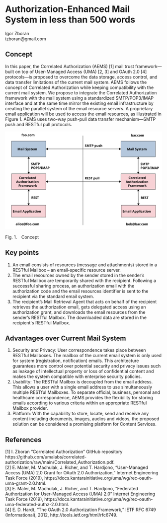 <!-- @import "500.less" -->

# Authorization-Enhanced Mail System in less than 500 words

<p class="author">
    Igor Zboran<br>
    izboran@gmail.com
</p>

## Concept

In this paper, the Correlated Authorization (AEMS) [1] mail trust framework—built on top of User-Managed Access (UMA) [2, 3] and OAuth 2.0 [4] protocols—is proposed to overcome the data storage, access control, and data transfer limitations of the current mail system. AEMS follows the concept of Correlated Authorization while keeping compatibility with the current mail system. We propose to integrate the Correlated Authorization framework with the mail system using a standardized SMTP/POP3/IMAP interface and at the same time mirror the existing email infrastructure by creating the parallel system of the email resource servers. A proprietary email application will be used to access the email resources, as illustrated in Figure 1. AEMS uses two-way push-pull data transfer mechanism—SMTP push and RESTful pull protocols.

![Authorization-Enhanced Mail System](./images/concept_500.svg)

<p class="figure">
Fig.&nbsp;1.&emsp;Concept
</p>

## Key points

1. An email consists of resources (message and attachments) stored in a RESTful Mailbox – an email-specific resource server.
2. The email resources owned by the sender stored in the sender’s RESTful Mailbox are temporarily shared with the recipient. Following a successful sharing process, an authorization email with the authorization code and the email resources identifier is sent to the recipient via the standard email system.
3. The recipient’s Mail Retrieval Agent that acts on behalf of the recipient retrieves the authorization email, gets delegated access using an authorization grant, and downloads the email resources from the sender’s RESTful Mailbox. The downloaded data are stored in the recipient's RESTful Mailbox.

## Advantages over Current Mail System

1. Security and Privacy: User correspondence takes place between RESTful Mailboxes. The mailbox of the current email system is only used for system (registration, notification) emails. This architecture guarantees more control over potential security and privacy issues such as leakage of intellectual property or loss of confidential content and makes the system compatible with enterprise security policies.
2. Usability: The RESTful Mailbox is decoupled from the email address. This allows a user with a single email address to use simultaneously multiple RESTful Mailboxes. To separate official, business, personal and healthcare correspondence, AEMS provides the flexibility for storing emails according to various criteria within an appropriate RESTful Mailbox provider. 
3. Platform: With the capability to store, locate, send and receive any content including documents, images, audios and videos, the proposed solution can be considered a promising platform for Content Services.

## References

<p class="references">
[1]&nbsp;I. Zboran “Correlated Authorization” GitHub repository https://github.com/umalabs/correlated-authorization/raw/main/Correlated_Authorization.pdf.<br>
[2]&nbsp;E. Maler, M. Machulak, J. Richer, and T. Hardjono, “User-Managed Access (UMA) 2.0 Grant for OAuth 2.0 Authorization,” Internet Engineering Task Force (2019), https://docs.kantarainitiative.org/uma/wg/rec-oauth-uma-grant-2.0.html.<br>
[3]&nbsp;E. Maler, M. Machulak, J. Richer, and T. Hardjono, “Federated Authorization for User-Managed Access (UMA) 2.0” Internet Engineering Task Force (2019), https://docs.kantarainitiative.org/uma/wg/rec-oauth-uma-federated-authz-2.0.html.<br>
[4]&nbsp;E. D. Hardt, “The OAuth 2.0 Authorization Framework,” IETF RFC 6749 (Informational), 2012, http://tools.ietf.org/html/rfc6749.<br>
</p>